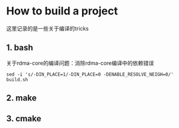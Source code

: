 # How to build a project

这里记录的是一些关于编译的tricks

## 1. bash

关于rdma-core的编译问题：消除rdma-core编译中的依赖错误
    
    sed -i 's/-DIN_PLACE=1/-DIN_PLACE=0 -DENABLE_RESOLVE_NEIGH=0/' build.sh


## 2. make

## 3. cmake
